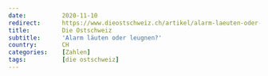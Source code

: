 ```yaml
---
date:          2020-11-10
redirect:      https://www.dieostschweiz.ch/artikel/alarm-laeuten-oder-leugnen-lDq9gWq
title:         Die Ostschweiz
subtitle:      'Alarm läuten oder leugnen?'
country:       CH
categories:    [Zahlen]
tags:          [die ostschweiz]
---
```

